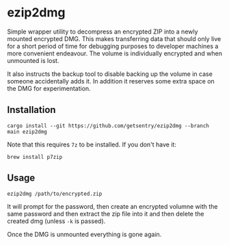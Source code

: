 # ezip2dmg

Simple wrapper utility to decompress an encrypted ZIP into a newly mounted encrypted DMG.  This
makes transferring data that should only live for a short period of time for debugging purposes
to developer machines a more convenient endeavour.  The volume is individually encrypted and
when unmounted is lost.

It also instructs the backup tool to disable backing up the volume in case someone accidentally
adds it.  In addition it reserves some extra space on the DMG for experimentation.

## Installation

```
cargo install --git https://github.com/getsentry/ezip2dmg --branch main ezip2dmg
```

Note that this requires `7z` to be installed. If you don't have it:

```
brew install p7zip
```

## Usage

```
ezip2dmg /path/to/encrypted.zip
```

It will prompt for the password, then create an encrypted volumne with the same password and then
extract the zip file into it and then delete the created dmg (unless `-k` is passed).

Once the DMG is unmounted everything is gone again.
